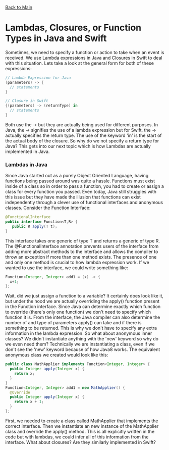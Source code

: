 [Back to Main](README.md/#lambda-expressions-closures-or-functions-as-types)
# Lambdas, Closures, or Function Types in Java and Swift
Sometimes, we need to specify a function or action to take when an event is received. We use Lambda expressions in Java and Closures in Swift to deal with this situation. Lets take a look at the general form for both of these expressions:
```Java
// Lambda Expression for Java
(parameters) -> {
  // statements
}
```
```Swift
// Closure in Swift
{(parameters) -> (returnType) in 
  // statements
}
```
Both use the -> but they are actually being used for different purposes. In Java, the -> signifies the use of a lambda expression but for Swift, the -> actually specifies the return type. The use of the keyword 'in' is the start of the actual body of the closure. So why do we not specify a return type for Java? This gets into our next topic which is how Lambdas are actually implemented in Java.

### Lambdas in Java
Since Java started out as a purely Object Oriented Language, having functions being passed around was quite a hassle. Functions must exist inside of a class so in order to pass a function, you had to create or assign a class for every function you passed. Even today, Java still struggles with this issue but they have made the illusion that functions can exist independently through a clever use of functional interfaces and anonymous classes. Consider the Function Interface:
```Java
@FunctionalInterface
public interface Function<T,R> {
   public R apply(T t);
}
```
This interface takes one generic of type T and returns a generic of type R. The @FunctionalInterface annotation prevents users of the interface from adding more abstract methods to the interface and allows the compiler to throw an exception if more than one method exists. The presence of one and only one method is crucial to how lambda expression work. If we wanted to use the interface, we could write something like:
```Java
Function<Integer, Integer> add1 = (x) -> {
  x+1;
};
```
Wait, did we just assign a function to a variable? It certainly does look like it, but under the hood we are actually overriding the apply() function present in the Function interface. Since Java can determine exactly which function to override (there's only one function) we don't need to specify which function it is. From the interface, the Java compiler can also determine the number of and type of parameters apply() can take and if there is something to be returned. This is why we don't have to specify any extra information in the lambda expression. So what about anonymous inner classes? We didn't instantiate anything with the 'new' keyword so why do we even need them? Technically we are instantiating a class, even if we don't see the 'new' keyword because of how Java8 works. The equivalent anonymous class we created would look like this:
```Java
public class MathApplier implements Function<Integer, Integer> {
  public Integer apply(Integer x) {
    return x;
  }
}
Function<Integer, Integer> add1 = new MathApplier() {
  @Override
  public Integer apply(Integer x) {
    return x + 1;
  }
};
```
First, we needed to create a class called MathApplier that implements the correct interface. Then we instantiate an new instance of the MathApplier class and override the apply() method. This is all explicitly written in the code but with lambdas, we could infer all of this information from the interface. What about closures? Are they similarly implemented in Swift?
